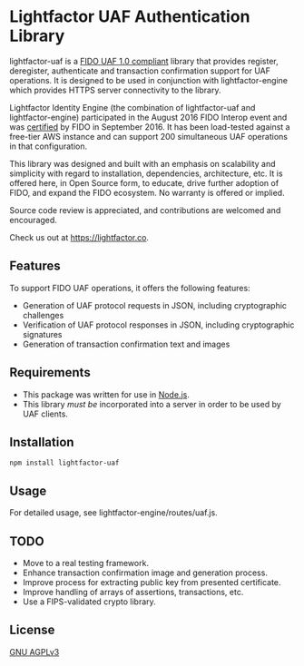 # Lightfactor UAF Authentication Library

lightfactor-uaf is a [FIDO UAF 1.0 compliant](https://fidoalliance.org/specifications/overview/) library that provides register, deregister, authenticate and transaction confirmation support for UAF operations.  It is designed to be used in conjunction with lightfactor-engine which provides HTTPS server connectivity to the library.

Lightfactor Identity Engine (the combination of lightfactor-uaf and lightfactor-engine) participated in the August 2016 FIDO Interop event and was [certified](https://fidoalliance.org/certification/fido-certified/) by FIDO in September 2016.  It has been load-tested against a free-tier AWS instance and can support 200 simultaneous UAF operations in that configuration.

This library was designed and built with an emphasis on scalability and simplicity with regard to installation, dependencies, architecture, etc. It is offered here, in Open Source form, to educate, drive further adoption of FIDO, and expand the FIDO ecosystem. No warranty is offered or implied.

Source code review is appreciated, and contributions are welcomed and encouraged.

Check us out at https://lightfactor.co.

## Features

To support FIDO UAF operations, it offers the following features:

* Generation of UAF protocol requests in JSON, including cryptographic challenges
* Verification of UAF protocol responses in JSON, including cryptographic signatures
* Generation of transaction confirmation text and images

## Requirements

* This package was written for use in [Node.js](https://nodejs.org/en/).
* This library *must be* incorporated into a server in order to be used by UAF clients.

## Installation

```shell
npm install lightfactor-uaf
```

## Usage

For detailed usage, see lightfactor-engine/routes/uaf.js.

## TODO

* Move to a real testing framework.
* Enhance transaction confirmation image and generation process.
* Improve process for extracting public key from presented certificate.
* Improve handling of arrays of assertions, transactions, etc.
* Use a FIPS-validated crypto library.

## License

[GNU AGPLv3](http://www.gnu.org/licenses/agpl-3.0.txt)
